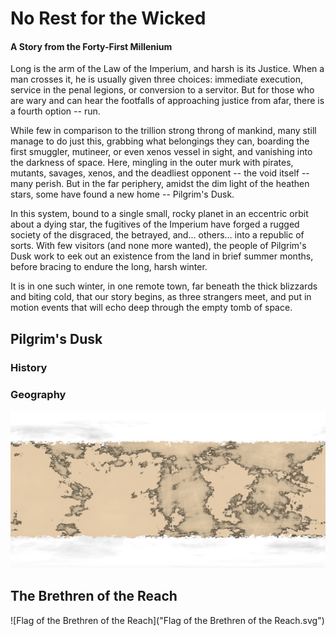 # No Rest for the Wicked
#### A Story from the Forty-First Millenium

Long is the arm of the Law of the Imperium, and harsh is its Justice. When a man crosses it, he is usually given three choices: 
immediate execution, service in the penal legions, or conversion to a servitor. But for those who are wary and can hear the footfalls 
of approaching justice from afar, there is a fourth option -- run.

While few in comparison to the trillion strong throng of mankind, many still manage to do just this, grabbing what belongings they can, 
boarding the first smuggler, mutineer, or even xenos vessel in sight, and vanishing into the darkness of space. Here, mingling in the 
outer murk with pirates, mutants, savages, xenos, and the deadliest opponent -- the void itself -- many perish. But in the far periphery, 
amidst the dim light of the heathen stars, some have found a new home -- Pilgrim's Dusk.

In this system, bound to a single small, rocky planet in an eccentric orbit about a dying star, the fugitives of the Imperium have forged 
a rugged society of the disgraced, the betrayed, and... others... into a republic of sorts. With few visitors (and none more wanted), the 
people of Pilgrim's Dusk work to eek out an existence from the land in brief summer months, before bracing to endure the long, 
harsh winter.

It is in one such winter, in one remote town, far beneath the thick blizzards and biting cold, that our story begins, as three strangers
meet, and put in motion events that will echo deep through the empty tomb of space.

## Pilgrim's Dusk
### History


### Geography
![Pilgrim's Dusk](DuskMapAntique.gif)

## The Brethren of the Reach
![Flag of the Brethren of the Reach]("Flag of the Brethren of the Reach.svg")
